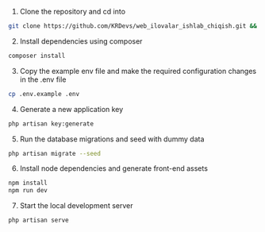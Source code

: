 1. Clone the repository and cd into
```bash
git clone https://github.com/KRDevs/web_ilovalar_ishlab_chiqish.git && cd web_ilovalar_ishlab_chiqish
```
2. Install dependencies using composer
```bash
composer install
```
3. Copy the example env file and make the required configuration changes in the .env file
```bash
cp .env.example .env
```
4. Generate a new application key
```bash
php artisan key:generate
```
5. Run the database migrations and seed with dummy data
```bash
php artisan migrate --seed
```
6. Install node dependencies and generate front-end assets
```bash
npm install
npm run dev
```
7. Start the local development server
```bash
php artisan serve
```
